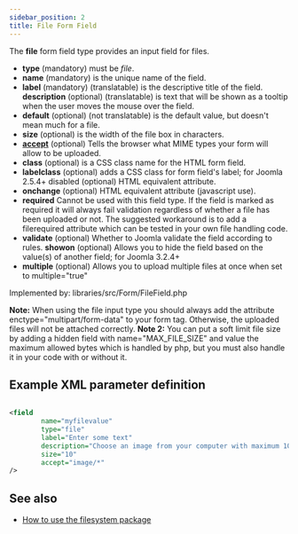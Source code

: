```yaml
---
sidebar_position: 2
title: File Form Field
---
```



The **file** form field type provides an input field for files.

- **type** (mandatory) must be *file*.
- **name** (mandatory) is the unique name of the field.
- **label** (mandatory) (translatable) is the descriptive title of the
  field.
  **description** (optional) (translatable) is text that will be shown
  as a tooltip when the user moves the mouse over the field.
- **default** (optional) (not translatable) is the default value, but doesn't mean much for a file.
- **size** (optional) is the width of the file box in characters.
- **[accept](https://developer.mozilla.org/en-US/docs/Web/HTML/Element/input/file)** (optional) Tells the browser what MIME types your form will allow to be uploaded.
- **class** (optional) is a CSS class name for the HTML form field.
- **labelclass** (optional) adds a CSS class for form field's label; for Joomla 2.5.4+
  disabled (optional) HTML equivalent attribute.
- **onchange** (optional) HTML equivalent attribute (javascript use).
- **required** Cannot be used with this field type. If the field is marked as required it will always fail validation
  regardless of whether a file has been uploaded or not. The suggested workaround is to add a filerequired attribute
  which can be tested in your own file handling code.
- **validate** (optional) Whether to Joomla validate the field according to rules.
  **showon** (optional) Allows you to hide the field based on the value(s) of another field; for Joomla 3.2.4+
- **multiple** (optional) Allows you to upload multiple files at once when set to multiple="true"

Implemented by: libraries/src/Form/FileField.php

**Note:** When using the file input type you should always add the attribute enctype="multipart/form-data" to your form tag. Otherwise, the uploaded files will not be attached correctly. 
**Note 2:** You can put a soft limit file size by adding a hidden field with name="MAX_FILE_SIZE" and value the maximum allowed bytes which is handled by php, but you must also handle it in your code with or without it.

## Example XML parameter definition

```xml

<field
        name="myfilevalue" 
        type="file" 
        label="Enter some text" 
        description="Choose an image from your computer with maximum 100KB" 
        size="10" 
        accept="image/*"
/>
```

## See also
* [How to use the filesystem package](https://docs.joomla.org/Special:MyLanguage/How_to_use_the_filesystem_package)